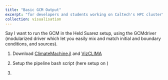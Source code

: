 ```yaml
---
title: "Basic GCM Output"
excerpt: "for developers and students working on Caltech's HPC cluster"
collection: visualisation
---
```


Say I want to run the GCM in the Held Suarez setup, using the GCMdriver (modularized driver which let you easily mix and match initial and boundary conditions, and sources).

1. Download [ClimateMachine.jl](https://github.com/CliMA/ClimateMachine.jl) and [VizCLIMA](https://github.com/CliMA/VizCLIMA.jl)

2. Setup the pipeline bash script (here setup on )

3.  

